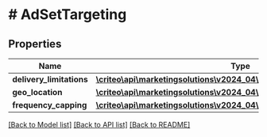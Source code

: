 # # AdSetTargeting

## Properties

Name | Type | Description | Notes
------------ | ------------- | ------------- | -------------
**delivery_limitations** | [**\criteo\api\marketingsolutions\v2024_04\Model\AdSetDeliveryLimitations**](AdSetDeliveryLimitations.md) |  | [optional]
**geo_location** | [**\criteo\api\marketingsolutions\v2024_04\Model\AdSetGeoLocation**](AdSetGeoLocation.md) |  | [optional]
**frequency_capping** | [**\criteo\api\marketingsolutions\v2024_04\Model\AdSetFrequencyCapping**](AdSetFrequencyCapping.md) |  | [optional]

[[Back to Model list]](../../README.md#models) [[Back to API list]](../../README.md#endpoints) [[Back to README]](../../README.md)
